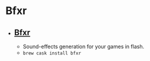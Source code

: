# Bfxr
- [Bfxr](https://www.bfxr.net/)
  - 
  - Sound-effects generation for your games in flash.
  - `brew cask install bfxr`
